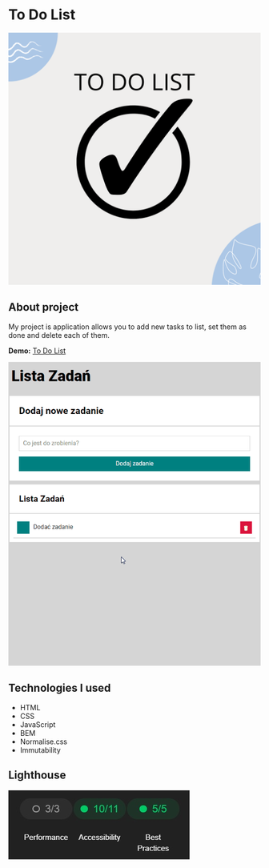# To Do List

![bg](images/bg.png)

## About project
My project is application allows you to add new tasks to list, set them as done and delete each of them.

**Demo:** [To Do List](https://siedemus.github.io/To-Do-List/)

![animation](images/Animation.gif)

## Technologies I used
-   HTML
-   CSS
-   JavaScript
-   BEM
-   Normalise.css
-   Immutability

## Lighthouse

![ss](images/lighthouse.jpg)
